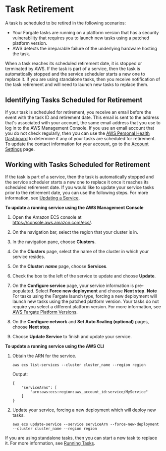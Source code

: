 # Task Retirement<a name="task-retirement"></a>

A task is scheduled to be retired in the following scenarios:
+ Your Fargate tasks are running on a platform version that has a security vulnerability that requires you to launch new tasks using a patched platform version\.
+ AWS detects the irreparable failure of the underlying hardware hosting the task\.

When a task reaches its scheduled retirement date, it is stopped or terminated by AWS\. If the task is part of a service, then the task is automatically stopped and the service scheduler starts a new one to replace it\. If you are using standalone tasks, then you receive notification of the task retirement and will need to launch new tasks to replace them\.

## Identifying Tasks Scheduled for Retirement<a name="task-retirement-identify"></a>

If your task is scheduled for retirement, you receive an email before the event with the task ID and retirement date\. This email is sent to the address that's associated with your account, the same email address that you use to log in to the AWS Management Console\. If you use an email account that you do not check regularly, then you can use the [AWS Personal Health Dashboard](https://aws.amazon.com/premiumsupport/phd/) to determine if any of your tasks are scheduled for retirement\. To update the contact information for your account, go to the [Account Settings](https://console.aws.amazon.com/billing/home?#/account) page\.

## Working with Tasks Scheduled for Retirement<a name="task-retirement-working"></a>

If the task is part of a service, then the task is automatically stopped and the service scheduler starts a new one to replace it once it reaches its scheduled retirement date\. If you would like to update your service tasks prior to the retirement date, you can use the following steps\. For more information, see [Updating a Service](update-service.md)\.

**To update a running service using the AWS Management Console**

1. Open the Amazon ECS console at [https://console\.aws\.amazon\.com/ecs/](https://console.aws.amazon.com/ecs/)\.

1. On the navigation bar, select the region that your cluster is in\.

1. In the navigation pane, choose **Clusters**\.

1. On the **Clusters** page, select the name of the cluster in which your service resides\.

1. On the **Cluster: *name*** page, choose **Services**\.

1. Check the box to the left of the service to update and choose **Update**\.

1. On the **Configure service** page, your service information is pre\-populated\. Select **Force new deployment** and choose **Next step**\.
**Note**  
For tasks using the Fargate launch type, forcing a new deployment will launch new tasks using the patched platform version\. Your tasks do not require you select a different platform version\. For more information, see [AWS Fargate Platform Versions](platform_versions.md)\.

1. On the **Configure network** and **Set Auto Scaling \(optional\)** pages, choose **Next step**\.

1. Choose **Update Service** to finish and update your service\.

**To update a running service using the AWS CLI**

1. Obtain the ARN for the service\.

   ```
   aws ecs list-services --cluster cluster_name --region region
   ```

   Output:

   ```
   {
       "serviceArns": [
           "arn:aws:ecs:region:aws_account_id:service/MyService"
       ]
   }
   ```

1. Update your service, forcing a new deployment which will deploy new tasks\.

   ```
   aws ecs update-service --service serviceArn --force-new-deployment --cluster cluster_name --region region
   ```

If you are using standalone tasks, then you can start a new task to replace it\. For more information, see [Running Tasks](ecs_run_task.md)\.